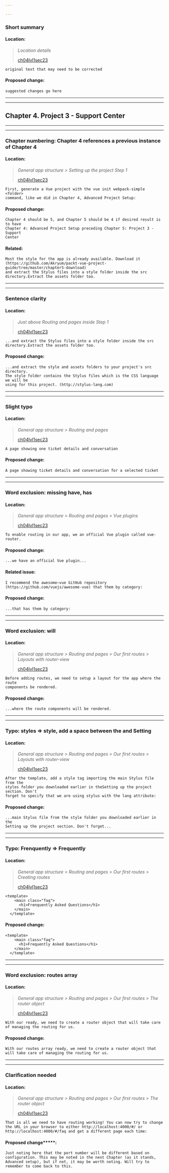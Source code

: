 ```yaml
---

---
```


### Short summary

#### Location:

> _Location details_
>
> [ch04lvl1sec23](https://www.packtpub.com/mapt/book/web_development/9781787127463/4/ch04lvl1sec23/general-app-structure)

    original text that may need to be corrected

#### Proposed change:

    suggested changes go here

---

---

## Chapter 4. Project 3 - Support Center

---

---

### Chapter numbering: Chapter 4 references a previous instance of Chapter 4

#### Location:

> _General app structure > Setting up the project Step 1_
>
> [ch04lvl1sec23](https://www.packtpub.com/mapt/book/web_development/9781787127463/4/ch04lvl1sec23/general-app-structure)

    First, generate a Vue project with the vue init webpack-simple <folder>
    command, like we did in Chapter 4, Advanced Project Setup:

#### Proposed change:

    Chapter 4 should be 5, and Chapter 5 should be 4 if desired result is to have
    Chapter 4: Advanced Project Setup preceding Chapter 5: Project 3 - Support
    Center

#### Related:

    Most the style for the app is already available. Download it
    (https://github.com/Akryum/packt-vue-project-guide/tree/master/chapter5-download)
    and extract the Stylus files into a style folder inside the src
    directory.Extract the assets folder too.

---

---

### Sentence clarity

#### Location:

> _Just above Routing and pages inside Step 1_
>
> [ch04lvl1sec23](https://www.packtpub.com/mapt/book/web_development/9781787127463/4/ch04lvl1sec23/general-app-structure)

    ...and extract the Stylus files into a style folder inside the src
    directory.Extract the assets folder too.

#### Proposed change:

    ...and extract the style and assets folders to your project's src directory.
    The style folder contains the Stylus files which is the CSS language we will be
    using for this project. (http://stylus-lang.com)

---

---

### Slight typo

#### Location:

> _General app structure > Routing and pages_
>
> [ch04lvl1sec23](https://www.packtpub.com/mapt/book/web_development/9781787127463/4/ch04lvl1sec23/general-app-structure)

    A page showing one ticket details and conversation

#### Proposed change:

    A page showing ticket details and conversation for a selected ticket

---

---

### Word exclusion: missing have, has

#### Location:

> _General app structure > Routing and pages > Vue plugins_
>
> [ch04lvl1sec23](https://www.packtpub.com/mapt/book/web_development/9781787127463/4/ch04lvl1sec23/general-app-structure)

    To enable routing in our app, we an official Vue plugin called vue-router.

#### Proposed change:

    ...we have an official Vue plugin...

#### Related issue:

    I recommend the awesome–vue GitHub repository
    (https://github.com/vuejs/awesome-vue) that them by category:

#### Proposed change:

    ...that has them by category:

---

---

### Word exclusion: will

#### Location:

> _General app structure > Routing and pages > Our first routes > Layouts with
> router-view_
>
> [ch04lvl1sec23](https://www.packtpub.com/mapt/book/web_development/9781787127463/4/ch04lvl1sec23/general-app-structure)

    Before adding routes, we need to setup a layout for the app where the route
    components be rendered.

#### Proposed change:

    ...where the route components will be rendered.

---

---

### Typo: styles => style, add a space between the and Setting

#### Location:

> _General app structure > Routing and pages > Our first routes > Layouts with
> router-view_
>
> [ch04lvl1sec23](https://www.packtpub.com/mapt/book/web_development/9781787127463/4/ch04lvl1sec23/general-app-structure)

    After the template, add a style tag importing the main Stylus file from the
    styles folder you downloaded earlier in theSetting up the project section. Don't
    forget to specify that we are using stylus with the lang attribute:

#### Proposed change:

    ...main Stylus file from the style folder you downloaded earlier in the
    Setting up the project section. Don't forget...

---

---

### Typo: Frenquently => Frequently

#### Location:

> _General app structure > Routing and pages > Our first routes > Creating
> routes_
>
> [ch04lvl1sec23](https://www.packtpub.com/mapt/book/web_development/9781787127463/4/ch04lvl1sec23/general-app-structure)

    <template>
        <main class="faq">
          <h1>Frenquently Asked Questions</h1>
        </main>
      </template>

#### Proposed change:

    <template>
        <main class="faq">
          <h1>Frequently Asked Questions</h1>
        </main>
      </template>

---

---

### Word exclusion: routes array

#### Location:

> _General app structure > Routing and pages > Our first routes > The router
> object_
>
> [ch04lvl1sec23](https://www.packtpub.com/mapt/book/web_development/9781787127463/4/ch04lvl1sec23/general-app-structure)

    With our ready, we need to create a router object that will take care of managing the routing for us.

#### Proposed change:

    With our routes array ready, we need to create a router object that will take care of managing the routing for us.

---

---

### Clarification needed

#### Location:

> _General app structure > Routing and pages > Our first routes > The router
> object_
>
> [ch04lvl1sec23](https://www.packtpub.com/mapt/book/web_development/9781787127463/4/ch04lvl1sec23/general-app-structure)

    That is all we need to have routing working! You can now try to change the URL in your browser to either http://localhost:4000/#/ or http://localhost:4000/#/faq and get a different page each time:

#### Proposed change**\***:

    Just noting here that the port number will be different based on configuration. This may be noted in the next Chapter (as it stands, Advanced setup), but if not, it may be worth noting. Will try to remember to come back to this.
